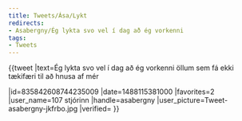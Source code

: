 ```yaml
---
title: Tweets/Ása/Lykt
redirects:
- Asabergny/Ég lykta svo vel í dag að ég vorkenni
tags:
- Tweets
---
```


{{tweet
|text=Ég lykta svo vel í dag að ég vorkenni öllum sem fá ekki tækifæri til að hnusa af mér

|id=835842608744235009
|date=1488115381000
|favorites=2
|user_name=107 stjórinn
|handle=asabergny
|user_picture=Tweet-asabergny-jkfrbo.jpg
|verified=
}}


